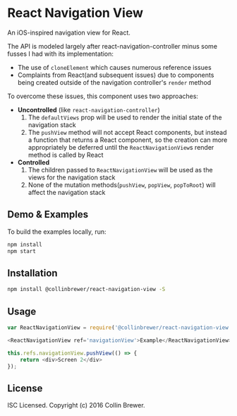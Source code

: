 # React Navigation View
An iOS-inspired navigation view for React.

The API is modeled largely after react-navigation-controller minus some fusses I had with its implementation:
- The use of `cloneElement` which causes numerous reference issues
- Complaints from React(and subsequent issues) due to components being created outside of the navigation controller's `render` method

To overcome these issues, this component uses two approaches:

- **Uncontrolled** (like `react-navigation-controller`)
	1. The `defaultViews` prop will be used to render the initial state of the navigation stack
	2. The `pushView` method will not accept React components, but instead a function that returns a React component, so the creation can more appropriately be deferred until the `ReactNavigationView`s render method is called by React
- **Controlled**
	1. The children passed to `ReactNavigationView` will be used as the views for the navigation stack
	2. None of the mutation methods(`pushView`, `popView`, `popToRoot`) will affect the navigation stack

## Demo & Examples

<!-- Live demo: [collinbrewer.github.io/react-navigation-view](http://collinbrewer.github.io/react-navigation-view/) -->

To build the examples locally, run:

```sh
npm install
npm start
```

## Installation

```sh
npm install @collinbrewer/react-navigation-view -S
```

## Usage

```js
var ReactNavigationView = require('@collinbrewer/react-navigation-view');

<ReactNavigationView ref='navigationView'>Example</ReactNavigationView>

this.refs.navigationView.pushView(() => {
	return <div>Screen 2</div>
});
```

## License

ISC Licensed.  Copyright (c) 2016 Collin Brewer.
